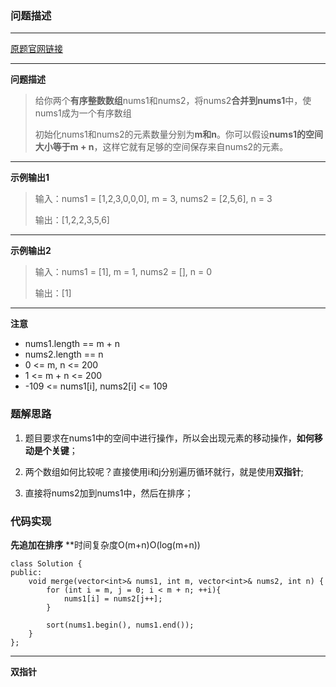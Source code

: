 ### 问题描述
---
[原题官网链接](https://leetcode-cn.com/problems/merge-sorted-array/)

---

**问题描述**
> 给你两个**有序整数数组**nums1和nums2，将nums2**合并到nums1**中，使nums1成为一个有序数组
>
> 初始化nums1和nums2的元素数量分别为**m和n**。你可以假设**nums1的空间大小等于m + n**，这样它就有足够的空间保存来自nums2的元素。

---
**示例输出1**
> 输入：nums1 = [1,2,3,0,0,0], m = 3, nums2 = [2,5,6], n = 3
>
> 输出：[1,2,2,3,5,6]

---
**示例输出2**
> 输入：nums1 = [1], m = 1, nums2 = [], n = 0
>
> 输出：[1]
---

**注意**
* nums1.length == m + n
* nums2.length == n
* 0 <= m, n <= 200
* 1 <= m + n <= 200
* -109 <= nums1[i], nums2[i] <= 109

### 题解思路
1. 题目要求在nums1中的空间中进行操作，所以会出现元素的移动操作，**如何移动是个关键**；

2. 两个数组如何比较呢？直接使用i和j分别遍历循环就行，就是使用**双指针**;

3. 直接将nums2加到nums1中，然后在排序；

### 代码实现

**先追加在排序**
**时间复杂度O(m+n)O(log(m+n))
```
class Solution {
public:
    void merge(vector<int>& nums1, int m, vector<int>& nums2, int n) {
        for (int i = m, j = 0; i < m + n; ++i){
            nums1[i] = nums2[j++];
        }

        sort(nums1.begin(), nums1.end());
    }
}; 
```
---

**双指针**
